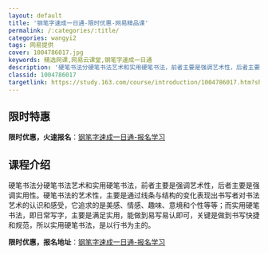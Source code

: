 ```yaml
---
layout: default
title: '钢笔字速成一日通-限时优惠-网易精品课'
permalink: /:categories/:title/
categories: wangyi2
tags: 网易提供
cover: 1004786017.jpg
keywords: 精选网课,网易云课堂,钢笔字速成一日通
description: '硬笔书法分硬笔书法艺术和实用硬笔书法，前者主要是强调艺术性，后者主要是强调实用性。硬笔书法的艺术性，主要是通过线条与结构'
classid: 1004786017
targetlink: https://study.163.com/course/introduction/1004786017.htm?share=1&shareId=1025206652&utm_campaign=share&utm_medium=iphoneShare&utm_source=&utm_u=1025206652
---
```


## 限时特惠

**限时优惠，火速报名**：[钢笔字速成一日通-报名学习](https://study.163.com/course/introduction/1004786017.htm?share=1&shareId=1025206652&utm_campaign=share&utm_medium=iphoneShare&utm_source=&utm_u=1025206652)

## 课程介绍

硬笔书法分硬笔书法艺术和实用硬笔书法，前者主要是强调艺术性，后者主要是强调实用性。硬笔书法的艺术性，主要是通过线条与结构的变化表现出书写者对书法艺术的认识和感受，它追求的是美感、情感、趣味、意境和个性等等；而实用硬笔书法，即日常写字，主要是满足实用，能做到易写易认即可，关键是做到书写快捷和规范，所以实用硬笔书法，是以行书为主的。

**限时优惠，报名地址**：[钢笔字速成一日通-报名学习](https://study.163.com/course/introduction/1004786017.htm?share=1&shareId=1025206652&utm_campaign=share&utm_medium=iphoneShare&utm_source=&utm_u=1025206652)

